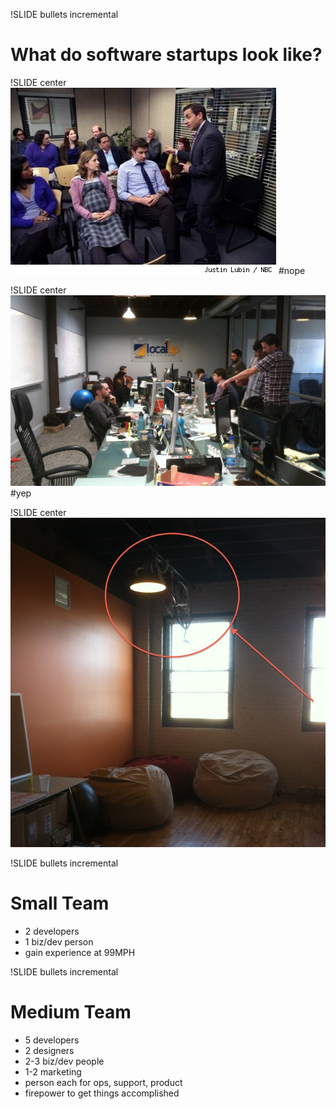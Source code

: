 !SLIDE bullets incremental
# What do software startups look like?

!SLIDE center
![The Office](the_office.jpg)
#nope

!SLIDE center
![Office](office.jpg)
#yep

!SLIDE center
![Jokes](jokes.jpg)

!SLIDE bullets incremental
# Small Team
* 2 developers
* 1 biz/dev person
* gain experience at 99MPH

!SLIDE bullets incremental
# Medium Team
* 5 developers
* 2 designers
* 2-3 biz/dev people
* 1-2 marketing
* person each for ops, support, product
* firepower to get things accomplished
